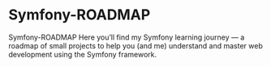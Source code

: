 # Symfony-ROADMAP
Symfony-ROADMAP Here you’ll find my Symfony learning journey — a roadmap of small projects to help you (and me) understand and master web development using the Symfony framework.
